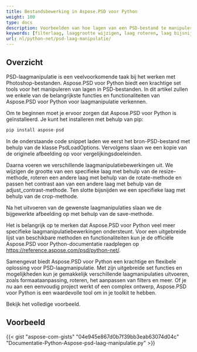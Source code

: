 ```yaml
---
title: Bestandsbewerking in Aspose.PSD voor Python
weight: 100
type: docs
description: Voorbeelden van hoe lagen van een PSD-bestand te manipuleren in Python
keywords: [filterlaag, laaggrootte wijzigen, laag roteren, laag bijsnijden, psd-filters, laagmanipulatie, updatelaag, psd-api, python, codevoorbeeld]
url: nl/python-net/psd-laag-manipulatie/
---
```


## **Overzicht**

PSD-laagmanipulatie is een veelvoorkomende taak bij het werken met Photoshop-bestanden. Aspose.PSD voor Python biedt een krachtige set tools voor het manipuleren van lagen in PSD-bestanden. In dit artikel zullen we enkele van de belangrijkste functies en functionaliteiten van Aspose.PSD voor Python voor laagmanipulatie verkennen.

Om te beginnen moet je ervoor zorgen dat Aspose.PSD voor Python is geïnstalleerd. Je kunt het installeren met behulp van pip:

```python
pip install aspose-psd
```

In de onderstaande code snippet laden we eerst het bron-PSD-bestand met behulp van de klasse PsdLoadOptions. Vervolgens slaan we een kopie van de originele afbeelding op voor vergelijkingsdoeleinden.

Daarna voeren we verschillende laagmanipulatiebewerkingen uit. We wijzigen de grootte van een specifieke laag met behulp van de resize-methode, roteren een andere laag met behulp van de rotate-methode en passen het contrast aan van een andere laag met behulp van de adjust_contrast-methode. Ten slotte bijsnijden we een specifieke laag met behulp van de crop-methode.

Na het uitvoeren van de gewenste laagmanipulaties slaan we de bijgewerkte afbeelding op met behulp van de save-methode.

Het is belangrijk op te merken dat Aspose.PSD voor Python veel meer specifieke laagmanipulatiebewerkingen ondersteunt. Voor een uitgebreide lijst van beschikbare methoden en functionaliteiten kun je de officiële Aspose.PSD voor Python-documentatie raadplegen op https://reference.aspose.com/psd/python-net/.

Samengevat biedt Aspose.PSD voor Python een krachtige en flexibele oplossing voor PSD-laagmanipulatie. Met zijn uitgebreide set functies en mogelijkheden kun je gemakkelijk verschillende laagmanipulaties uitvoeren, zoals formaataanpassing, roteren, het aanpassen van filters en meer. Of je nu aan een eenvoudig project werkt of een complex ontwerp, Aspose.PSD voor Python is een waardevolle tool om in je toolkit te hebben.

Bekijk het volledige voorbeeld.

## **Voorbeeld**
{{< gist "aspose-com-gists" "04e945e867d0b7f39bb3eab63074d04c" "Documentatie-Python-Aspose-psd-laag-manipulatie.py" >}}
